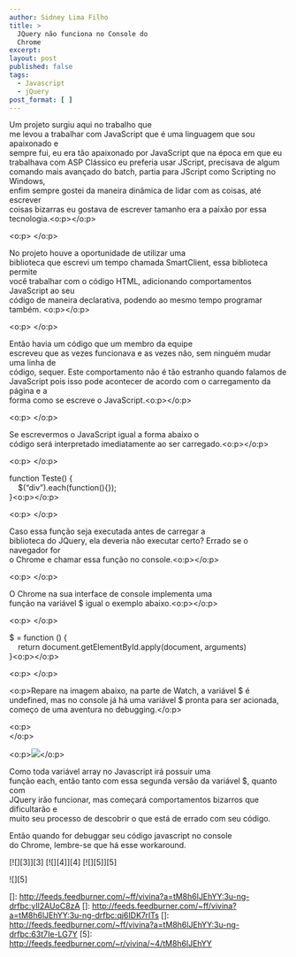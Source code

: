 ```yaml
---
author: Sidney Lima Filho
title: >
  JQuery não funciona no Console do
  Chrome
excerpt:
layout: post
published: false
tags:
  - Javascript
  - jQuery
post_format: [ ]
---
```

Um projeto surgiu aqui no trabalho que  
me levou a trabalhar com JavaScript que é uma linguagem que sou apaixonado e  
sempre fui, eu era tão apaixonado por JavaScript que na época em que eu  
trabalhava com ASP Clássico eu preferia usar JScript, precisava de algum  
comando mais avançado do batch, partia para JScript como Scripting no Windows,  
enfim sempre gostei da maneira dinâmica de lidar com as coisas, até escrever  
coisas bizarras eu gostava de escrever tamanho era a paixão por essa  
tecnologia.<o:p></o:p>

<o:p> </o:p>

No projeto houve a oportunidade de utilizar uma  
biblioteca que escrevi um tempo chamada SmartClient, essa biblioteca permite  
você trabalhar com o código HTML, adicionando comportamentos JavaScript ao seu  
código de maneira declarativa, podendo ao mesmo tempo programar também. <o:p></o:p>

<o:p> </o:p>

Então havia um código que um membro da equipe  
escreveu que as vezes funcionava e as vezes não, sem ninguém mudar uma linha de  
código, sequer. Este comportamento não é tão estranho quando falamos de  
JavaScript pois isso pode acontecer de acordo com o carregamento da página e a  
forma como se escreve o JavaScript.<o:p></o:p>

<o:p> </o:p>

Se escrevermos o JavaScript igual a forma abaixo o  
código será interpretado imediatamente ao ser carregado.<o:p></o:p>

<o:p> </o:p>

function Teste() {  
    $(“div”).each(function(){});  
}<o:p></o:p>

<o:p> </o:p>

Caso essa função seja executada antes de carregar a  
biblioteca do JQuery, ela deveria não executar certo? Errado se o navegador for  
o Chrome e chamar essa função no console.<o:p></o:p>

<o:p> </o:p>

O Chrome na sua interface de console implementa uma  
função na variável $ igual o exemplo abaixo.<o:p></o:p>

<o:p> </o:p>

$ = function () {  
    return document.getElementById.apply(document, arguments)  
}<o:p></o:p>

<o:p> </o:p>

<o:p>Repare na imagem abaixo, na parte de Watch, a variável $ é undefined, mas no console já há uma variável $ pronta para ser acionada, começo de uma aventura no debugging.</o:p>

<o:p>  
</o:p>

<o:p>![][1]</o:p>



Como toda variável array no Javascript irá possuir uma  
função each, então tanto com essa segunda versão da variável $, quanto com  
JQuery irão funcionar, mas começará comportamentos bizarros que dificultarão e  
muito seu processo de descobrir o que está de errado com seu código.

Então quando for debuggar seu código javascript no console  
do Chrome, lembre-se que há esse workaround.

[![][3]</img>][3] [![][4]</img>][4] [![][5]</img>][5] 

![][5]

 [1]: http://vivina.com.br/Site/1/files/blog/bugjquerychrome.jpg
 []: http://feeds.feedburner.com/~ff/vivina?a=tM8h6lJEhYY:3u-ng-drfbc:yIl2AUoC8zA
 []: http://feeds.feedburner.com/~ff/vivina?a=tM8h6lJEhYY:3u-ng-drfbc:qj6IDK7rITs
 []: http://feeds.feedburner.com/~ff/vivina?a=tM8h6lJEhYY:3u-ng-drfbc:63t7Ie-LG7Y
 [5]: http://feeds.feedburner.com/~r/vivina/~4/tM8h6lJEhYY